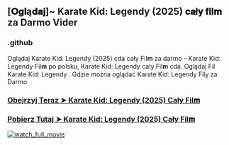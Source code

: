 ## [𝐎𝐠𝐥ą𝐝𝐚𝐣]~ Karate Kid: Legendy (2025) 𝐜𝐚ł𝐲 𝐟𝐢𝐥𝐦 za Darmo Vider

### .github

Oglądaj Karate Kid: Legendy (2025) cda cały Fil𝐦 za darmo - Karate Kid: Legendy Fil𝐦 po polsku, Karate Kid: Legendy caly Fil𝐦 cda. Oglądaj Fil Karate Kid: Legendy . Gdzie można oglądać Karate Kid: Legendy Fily za Darmo

### [Obejrzyj Teraz ➤ Karate Kid: Legendy (2025) Cały Fil𝐦](https://streamzy.fun/pl/movie/1011477/karate-kid-legends-gitver)

### [Pobierz Tutaj ➤ Karate Kid: Legendy (2025) Cały Fil𝐦](https://streamzy.fun/pl/movie/1011477/karate-kid-legends-gitver)

<a href="https://streamzy.fun/pl/movie/1011477/karate-kid-legends-gitver" rel="nofollow"><img src="https://image.pmgstatic.com/cache/resized/w420/files/images/film/posters/169/846/169846787_j5d1wh.jpg" alt="watch_full_movie" data-canonical-src="https://image.pmgstatic.com/cache/resized/w420/files/images/film/posters/169/846/169846787_j5d1wh.jpg" style="max-width: 100%;"></a>
